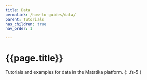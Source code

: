 ```yaml
---
title: Data
permalink: /how-to-guides/data/
parent: Tutorials
has_children: true
nav_order: 1

---
```


# {{page.title}}

Tutorials and examples for data in the Matatika platform.
{: .fs-5 }
